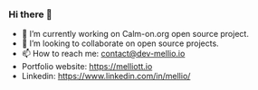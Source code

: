 ### Hi there 👋

<!--
**melliottgithub/melliottgithub** is a ✨ _special_ ✨ repository because its `README.md` (this file) appears on your GitHub profile.

Here are some ideas to get you started:
-->

- 🔭 I’m currently working on Calm-on.org open source project.
- 👯 I’m looking to collaborate on open source projects.
- 📫 How to reach me: contact@dev-mellio.io
- Portfolio website: https://melliott.io
- Linkedin: https://www.linkedin.com/in/mellio/
